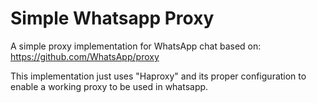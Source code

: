 # Simple Whatsapp Proxy

A simple proxy implementation for WhatsApp chat based on: https://github.com/WhatsApp/proxy

This implementation just uses "Haproxy" and its proper configuration to enable a working proxy to be used in whatsapp.
